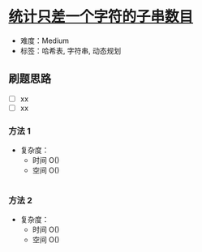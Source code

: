 # [统计只差一个字符的子串数目](https://leetcode-cn.com/problems/count-substrings-that-differ-by-one-character/)

- 难度：Medium
- 标签：哈希表, 字符串, 动态规划

## 刷题思路

- [ ] xx
- [ ] xx

### 方法 1

- 复杂度：
    - 时间 O()
    - 空间 O()

``` js

```

### 方法 2

- 复杂度：
    - 时间 O()
    - 空间 O()

``` js

```
